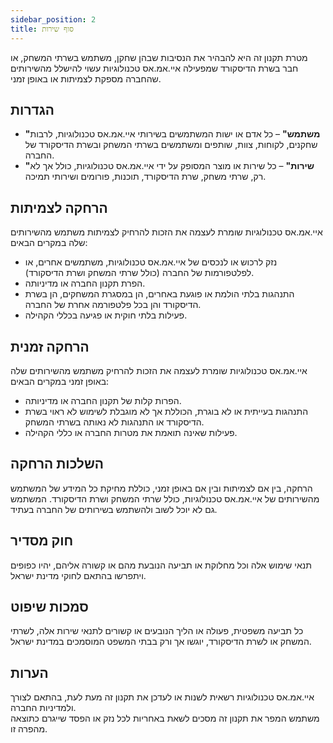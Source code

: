 ```yaml
---
sidebar_position: 2
title: סוף שירות
---
```


מטרת תקנון זה היא להבהיר את הנסיבות שבהן שחקן, משתמש בשרתי המשחק, או חבר בשרת הדיסקורד שמפעילה איי.אמ.אס טכנולוגיות עשוי להישלל מהשירותים שהחברה מספקת לצמיתות או באופן זמני.

## הגדרות
- **"משתמש"** – כל אדם או ישות המשתמשים בשירותי איי.אמ.אס טכנולוגיות, לרבות שחקנים, לקוחות, צוות, שותפים ומשתמשים בשרתי המשחק ובשרת הדיסקורד של החברה.
- **"שירות"** – כל שירות או מוצר המסופק על ידי איי.אמ.אס טכנולוגיות, כולל אך לא רק, שרתי משחק, שרת הדיסקורד, תוכנות, פורומים ושירותי תמיכה.

## הרחקה לצמיתות
איי.אמ.אס טכנולוגיות שומרת לעצמה את הזכות להרחיק לצמיתות משתמש מהשירותים שלה במקרים הבאים:
- נזק לרכוש או לנכסים של איי.אמ.אס טכנולוגיות, משתמשים אחרים, או לפלטפורמות של החברה (כולל שרתי המשחק ושרת הדיסקורד).
- הפרת תקנון החברה או מדיניותה.
- התנהגות בלתי הולמת או פוגעת באחרים, הן במסגרת המשחקים, הן בשרת הדיסקורד והן בכל פלטפורמה אחרת של החברה.
- פעילות בלתי חוקית או פגיעה בכללי הקהילה.

## הרחקה זמנית
איי.אמ.אס טכנולוגיות שומרת לעצמה את הזכות להרחיק משתמש מהשירותים שלה באופן זמני במקרים הבאים:
- הפרות קלות של תקנון החברה או מדיניותה.
- התנהגות בעייתית או לא בוגרת, הכוללת אך לא מוגבלת לשימוש לא ראוי בשרת הדיסקורד או התנהגות לא נאותה בשרתי המשחק.
- פעילות שאינה תואמת את מטרות החברה או כללי הקהילה.

## השלכות הרחקה
הרחקה, בין אם לצמיתות ובין אם באופן זמני, כוללת מחיקת כל המידע של המשתמש מהשירותים של איי.אמ.אס טכנולוגיות, כולל שרתי המשחק ושרת הדיסקורד. המשתמש גם לא יוכל לשוב ולהשתמש בשירותים של החברה בעתיד.

## חוק מסדיר
תנאי שימוש אלה וכל מחלוקת או תביעה הנובעת מהם או קשורה אליהם, יהיו כפופים ויתפרשו בהתאם לחוקי מדינת ישראל.

## סמכות שיפוט
כל תביעה משפטית, פעולה או הליך הנובעים או קשורים לתנאי שירות אלה, לשרתי המשחק או לשרת הדיסקורד, יוגשו אך ורק בבתי המשפט המוסמכים במדינת ישראל.

## הערות
איי.אמ.אס טכנולוגיות רשאית לשנות או לעדכן את תקנון זה מעת לעת, בהתאם לצורך ולמדיניות החברה.  
משתמש המפר את תקנון זה מסכים לשאת באחריות לכל נזק או הפסד שייגרם כתוצאה מהפרה זו.